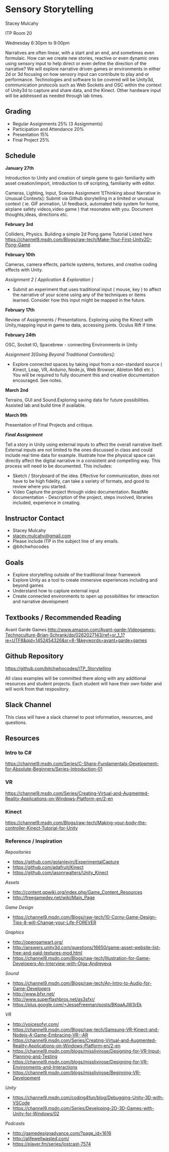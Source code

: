 # Sensory Storytelling
Stacey Mulcahy 

ITP Room 20 

Wednesday 6:30pm to 9:00pm 

Narratives are often linear, with a start and an end, and sometimes even formulaic. How can we
create new stories, reactive or even dynamic ones using sensory input to help direct or even define the direction of the narrative? We will explore narrative driven games or environments in either 2d or 3d focusing on how sensory input can contribute to play and or performance.
Technologies and software to be covered will be Unity3d, communication protocols such as Web Sockets and OSC within the context of Unity3d to capture and share data, and the Kinect. Other hardware input will be addressed as needed through lab times.

## Grading
- Regular Assignments 25% (3 Assignments) 
- Participation and Attendance 20%
- Presentation 15%
- Final Project 25%

## Schedule

**January 27th**

Introduction to Unity and creation of simple game to gain familiarity with asset creation/import, introduction to c# scripting, familiarity with editor. 

Cameras, Lighting, Input, Scenes
Assignment 1[Thinking about Narrative in Unusual Contexts]: Submit via Github storytelling in a limited or unusual context ( ie. GIF animation, UI feedback, automated help system for home, airplane safety videos,video game ) that resonates with you. Document thoughts,ideas, directions etc. 

**February 3rd**

Colliders, Physics. Building a simple 2d Pong game
Tutorial Listed here https://channel9.msdn.com/Blogs/raw-tech/Make-Your-First-Unity2D-Pong-Game

**February 10th**

Cameras, camera effects, particle systems, textures, and creative coding effects with Unity.

_Assignment 2 [ Application & Exploration ]_
- Submit an experiment that  uses traditional input ( mouse, key ) to affect the narrative of your scene using any of the techniques or items learned. Consider how this input might be mapped in the future. 

**February 17th**

Review of Assignments / Presentations. Exploring using the Kinect with Unity,mapping input in game to data, accessing joints. Oculus Rift if time. 

**February 24th**

OSC, Socket IO, Spacebrew - connecting Environments in Unity

*Assignment 3[Going Beyond Traditional Controllers]:* 

- Explore connected spaces by taking input from a non-standard source ( Kinect, Leap, VR, Arduino, Node.js, Web Browser, Ableton Midi etc ). You will be required to fully document this and creative documentation encouraged. See notes. 

**March  2nd**

Terrains, GUI and Sound.Exploring saving data for future possibilities.  Assisted lab and build time if available.  

**March 9th**

Presentation of Final Projects and critique.

***Final Assignment***

Tell a story in Unity using external inputs to affect the overall narrative itself. External inputs are not limited to the ones discussed in class and could include real time data for example.  Illustrate how the physical space can directly affect the digital narrative in a consistent and compelling way. This process will need to be documented. This includes:

- Sketch / Storyboard of the idea. Effective for communication, does not have to be high fidelity, can take a variety of formats, and good to review where you started. 
- Video Capture the project through video documentation. 
ReadMe documentation - Description of the project, steps involved, libraries included, experience in creating.

## Instructor Contact ##
- Stacey Mulcahy
- stacey.mulcahy@gmail.com
- Please include ITP in the subject line of any emails. 
- @bitchwhocodes

## Goals ##
- Explore storytelling outside of the traditional linear framework
- Explore Unity as a tool to create immersive experiences including and beyond games
- Understand how to capture external input 
- Create connected environments to open up possibilities for interaction and narrative development

## Textbooks / Recommended Reading ##
Avant Garde Games
http://www.amazon.com/Avant-garde-Videogames-Technoculture-Brian-Schrank/dp/0262027143/ref=sr_1_1?ie=UTF8&qid=1452454326&sr=8-1&keywords=avant+garde+games

## Github Repository ##
https://github.com/bitchwhocodes/ITP_Storytelling

All class examples will be committed there along with any additional resources and student projects. Each student will have their own folder and will work from that respository. 

## Slack Channel ##
This class will have a slack channel to post information, resources, and questions. 

## Resources ##
### Intro to C# 
https://channel9.msdn.com/Series/C-Sharp-Fundamentals-Development-for-Absolute-Beginners/Series-Introduction-01

### VR ###
https://channel9.msdn.com/Series/Creating-Virtual-and-Augmented-Reality-Applications-on-Windows-Platform-en/2-en

### Kinect ###
https://channel9.msdn.com/Blogs/raw-tech/Making-your-body-the-controller-Kinect-Tutorial-for-Unity

### Reference / Inspiration ###
*Repositories*

- https://github.com/golanlevin/ExperimentalCapture
- https://github.com/adafruit/Kinect
- https://github.com/jasonrwalters/Unity_Kinect

*Assets* 

- http://content.gpwiki.org/index.php/Game_Content_Resources
- http://freegamedev.net/wiki/Main_Page

*Game Design*
- https://channel9.msdn.com/Blogs/raw-tech/10-Corny-Game-Design-Tips-8-will-Change-your-Life-FOREVER


*Graphics*

- http://opengameart.org/
- http://answers.unity3d.com/questions/16650/game-asset-website-list-free-and-paid-textures-mod.html
- https://channel9.msdn.com/Blogs/raw-tech/Illustration-for-Game-Developers-An-Interview-with-Olga-Andreyeva

*Sound*

- https://channel9.msdn.com/Blogs/raw-tech/An-Intro-to-Audio-for-Game-Developers
- http://www.bfxr.net/
- http://www.superflashbros.net/as3sfxr/
- https://plus.google.com/+JesseFreeman/posts/BKqaAJW3rEk

*VR* 

- http://voicesofvr.com/
- https://channel9.msdn.com/Blogs/raw-tech/Samsung-VR-Kinect-and-Nodejs-A-Game-Embracing-VR--AR
- https://channel9.msdn.com/Series/Creating-Virtual-and-Augmented-Reality-Applications-on-Windows-Platform-en/2-en
- https://channel9.msdn.com/blogs/misslivirose/Designing-for-VR-Input-Planning-and-Testing
- https://channel9.msdn.com/blogs/misslivirose/Designing-for-VR-Environments-and-Interactions
- https://channel9.msdn.com/blogs/misslivirose/Beginning-VR-Development

*Unity* 

- https://channel9.msdn.com/coding4fun/blog/Debugging-Unity-3D-with-VSCode
- https://channel9.msdn.com/Series/Developing-2D-3D-Games-with-Unity-for-Windows/02

*Podcasts*

- http://gamedesignadvance.com/?page_id=1616
- http://alifewellwasted.com/
- https://player.fm/series/lostcast-7574








